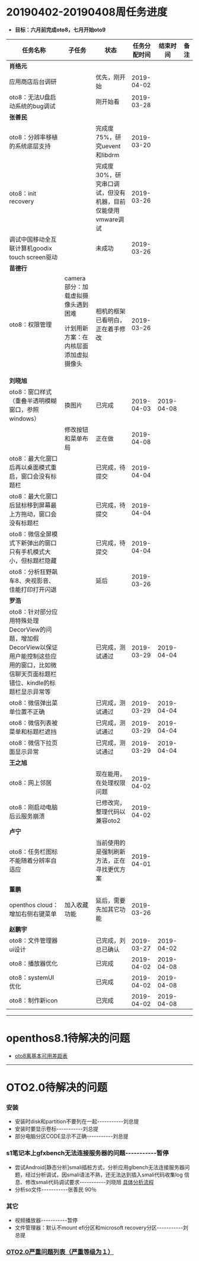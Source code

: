 # 20190402-20190408周任务进度
- **目标：六月前完成oto8，七月开始oto9**

任务名称|子任务|状态|任务分配时间|结束时间|备注
-----|-----|-----|-----|-----|-----
**肖络元**|||||
应用商店后台调研||优先，刚开始|2019-04-02||
oto8：无法U盘启动系统的bug调试||刚开始看|2019-03-28||
**张善民**|||||
oto8：分辨率移植的系统底层支持||完成度75%，研究uevent和libdrm|2019-03-20||
oto8：init recovery||完成度30%，研究串口调试，但没有机器，目前仅能使用vmware调试|2019-03-26||
调试中国移动全互联计算机goodix touch screen驱动||未成功|2019-03-26||
**苗德行**|||||
oto8：权限管理|camera部分：加载虚拟摄像头遇到困难<p>计划用新方案：在内核层面添加虚拟摄像头|相机的框架已看明白，正在着手修改|2019-03-26||
**刘晓旭**|||||
oto8：窗口样式（重叠半透明模糊窗口，参照windows）|换图片|已完成|2019-04-03|2019-04-08|
||修改按钮和菜单布局|正在做|2019-04-08||
oto8：最大化窗口后再以桌面模式重启，窗口会没有标题栏||已完成，待提交|2019-04-04||
oto8：最大化窗口后鼠标移到屏幕最上方拖动，窗口会没有标题栏||已完成，待提交|2019-04-04||
oto8：微信全屏模式下新弹出的窗口只有手机模式大小，但标题栏隐藏||已完成，待提交|2019-04-04||
oto8：分析狂野飙车8、央视影音、佳能打印打开闪退||延后|2019-03-26||
**罗浩**|||||
oto8：针对部分应用特殊处理DecorView的问题，增加假DecorView以保证用户能控制这些应用的窗口，比如微信聊天页面标题栏错位、kindle的标题栏显示异常等||已完成，测试通过|2019-03-29|2019-04-04|
oto8：微信弹出菜单位置不正确||已完成，测试通过|2019-03-29|2019-04-04|
oto8：微信列表被菜单和标题栏遮挡||已完成，测试通过|2019-03-29|2019-04-04|
oto8：微信下拉页面显示异常||已完成，测试通过|2019-03-29|2019-04-04|
**王之旭**|||||
oto8：网上邻居||现在能用，在处理权限问题|2019-04-02|||
oto8：刚启动电脑后云服务崩溃||已修改完，整理代码以兼容oto2|2019-04-02|||
**卢宁**|||||
oto8：任务栏图标不能随着分辨率自适应||当前使用的是强制刷新方法，正在寻找更优方案|2019-04-01||
**董鹏**|||||
openthos cloud：增加右侧右键菜单|加入收藏功能|延后，需要先加其它功能|2019-03-26||
**赵鹏宇**|||||
oto8：文件管理器ui设计||已完成，刘总已确认|2019-03-27|2019-04-02|
oto8：播放器优化||已完成|2019-04-02|2019-04-08|
oto8：systemUI优化||已完成|2019-04-02|2019-04-08|
oto8：制作新icon||已完成|2019-04-02|2019-04-08|

***
# openthos8.1待解决的问题
- [oto8离基本可用差距表](https://github.com/openthos/app-testing-results/blob/master/%E6%B5%8B%E8%AF%95%E5%86%85%E5%AE%B9%E5%8F%8A%E7%BB%93%E6%9E%9C/%E5%8A%9F%E8%83%BD%E6%B5%8B%E8%AF%95%E7%9B%B8%E5%85%B3/oto8%E7%A6%BB%E5%9F%BA%E6%9C%AC%E5%8F%AF%E7%94%A8%E5%B7%AE%E8%B7%9D%E8%A1%A8.md)

***

# OTO2.0待解决的问题
### 安装
- 安装时disk和partition不要列在一起-----------刘总提
- 安装时要显示卷标-----------刘总提
- 部分电脑分区CODE显示不正确-----------刘总提

### s1笔记本上gfxbench无法连接服务器的问题-----------暂停
- 尝试Android[静态分析]smali插桩方式，分析应用glbench无法连接服务器问题，经过分析调试，因smali语法不熟，还无法达到插入smali代码收集log 信息、修改smali代码调试要求-----------刘晓旭 [具体分析流程](https://github.com/openthos/multiwin-analysis/blob/master/multiwindow/liuxx/Android%20smali%22%E6%8F%92%E6%A1%A9%22%E8%B0%83%E8%AF%95apk.md)
- 分析so文件-----------张善民 90％
   
### 其它
- 视频播放器-----------暂停
- 文件管理器：默认不mount efi分区和microsoft recovery分区-----------刘总提

### [OTO2.0严重问题列表（严重等级为１）](https://github.com/openthos/app-testing-results/blob/master/%E6%B5%8B%E8%AF%95%E5%86%85%E5%AE%B9%E5%8F%8A%E7%BB%93%E6%9E%9C/%E5%8A%9F%E8%83%BD%E6%B5%8B%E8%AF%95%E7%9B%B8%E5%85%B3/OTO2.0%E4%B8%A5%E9%87%8D%E9%97%AE%E9%A2%98%E5%88%97%E8%A1%A8.md)
